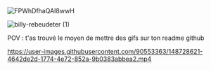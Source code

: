 ![FPWhDfhaQAI8wwH](https://user-images.githubusercontent.com/90553363/161494730-07b3ce92-56b6-49df-a223-2f5c47822eb6.jpg)

![billy-rebeudeter (1)](https://user-images.githubusercontent.com/90553363/147875363-432905b0-828c-4498-9499-e0f82610dbef.gif)

POV : t'as trouvé le moyen de mettre des gifs sur ton readme github

https://user-images.githubusercontent.com/90553363/148728621-4642de2d-1774-4e72-852a-9b0383abbea2.mp4

